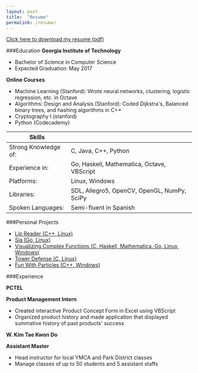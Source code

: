 ```yaml
---
layout: post
title:  "Resume"
permalink: /resume/
---
```


[Click here to download my resume (pdf)](https://github.com/JoshVorick/joshvorick.github.io/blob/master/_data/JoshVorickResume.pdf?raw=true)

###Education
**Georgia Institute of Technology**

*  Bachelor of Science in Computer Science
*  Expected Graduation: May 2017

**Online Courses**

*  Machine Learning (Stanford): Wrote neural networks, clustering, logistic regression, etc. in Octave
*  Algorithms: Design and Analysis (Stanford): Coded Dijkstra's, Balanced binary trees, and hashing algorithms in C++
*  Cryptography I (stanford)
*  Python (Codecademy)

| **Skills** |            |
| --------------- | -------------- |
| Strong Knowledge of: | C, Java, C++, Python |
 Experience in: | Go, Haskell, Mathematica, Octave, VBScript |
| Platforms: | Linux, Windows |
| Libraries: | SDL, Allegro5, OpenCV, OpenGL, NumPy, SciPy |
| Spoken Languages: | Semi-fluent in Spanish |

###Personal Projects
*  [Lip Reader (C++, Linux)](https://github.com/JoshVorick/LipReader)
*  [Sia (Go, Linux)](https://github.com/JoshVorick/Sia)
*  [Visualizing Complex Functions (C, Haskell, Mathematica, Go, Linux, Windows)](https://github.com/JoshVorick/VisualizingComplexFunctions)
*  [Tower Defense (C, Linux)](https://github.com/JoshVorick/TowerDefense)
*  [Fun With Particles (C++, Windows)](https://github.com/JoshVorick/FunWithParticles)

###Experience

**PCTEL**

**Product Management Intern**

*  Created interactive Product Concept Form in Excel using VBScript
*  Organized product history and made application that displayed summative history of past products' success

**W. Kim Tae Kwon Do**

**Assistant Master**

*  Head instructor for local YMCA and Park District classes
*  Manage classes of up to 50 students and 5 assistant staffs
